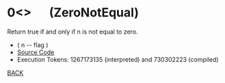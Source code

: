 # 0&lt;&gt; &emsp; (ZeroNotEqual)
Return true if and only if n is not equal to zero.
* ( n -- flag )
* [Source Code](../words/core_ext/ZeroNotEqual.cs)
* Execution Tokens: 1267173135 (interpreted) and 730302223 (compiled)


[BACK](builtins.md#ZeroNotEqual)
